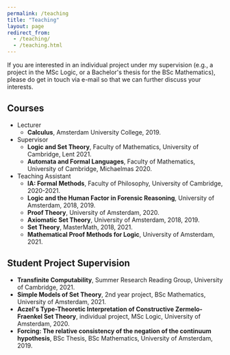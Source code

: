 ```yaml
---
permalink: /teaching
title: "Teaching"
layout: page
redirect_from: 
  - /teaching/
  - /teaching.html
---
```


If you are interested in an individual project under my supervision (e.g., a project in the MSc Logic, or a Bachelor's thesis for the BSc Mathematics), please do get in touch via e-mail so that we can further discuss your interests.

## Courses
- Lecturer
  - **Calculus**, Amsterdam University College, 2019.
- Supervisor
  - **Logic and Set Theory**, Faculty of Mathematics, University of Cambridge, Lent 2021.
  - **Automata and Formal Languages**, Faculty of Mathematics, University of Cambridge, Michaelmas 2020.
- Teaching Assistant 
  - **IA: Formal Methods**, Faculty of Philosophy, University of Cambridge, 2020-2021.
  - **Logic and the Human Factor in Forensic Reasoning**, University of Amsterdam, 2018, 2019.
  - **Proof Theory**, University of Amsterdam, 2020.
  - **Axiomatic Set Theory**, University of Amsterdam, 2018, 2019.
  - **Set Theory**, MasterMath, 2018, 2021.
  - **Mathematical Proof Methods for Logic**, University of Amsterdam, 2021.

## Student Project Supervision
- **Transfinite Computability**, Summer Research Reading Group, University of Cambridge, 2021.
- **Simple Models of Set Theory**, 2nd year project, BSc Mathematics, University of Amsterdam, 2021.
- **Aczel's Type-Theoretic Interpretation of Constructive Zermelo-Fraenkel Set Theory**, individual project, MSc Logic, University of Amsterdam, 2020.
- **Forcing: The relative consistency of the negation of the continuum hypothesis**, BSc Thesis, BSc Mathematics, University of Amsterdam, 2019.
